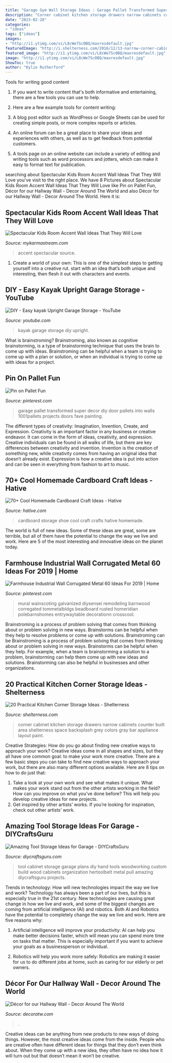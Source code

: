 ```yaml
---
title: "Garage Gym Wall Storage Ideas : Garage Pallet Transformed Super Decor Diy Door Pallets Into Walls 1001pallets Projects Doors Fave Painting"
description: "Corner cabinet kitchen storage drawers narrow cabinets counter built area shelterness space backsplash grey colors gray bar appliance layout paint"
date: "2023-02-28"
categories:
- "ideas"
tags: ["ideas"]
images:
- "http://i1.ytimg.com/vi/L8cWe7Sc0BQ/maxresdefault.jpg"
featuredImage: "http://i.shelterness.com/2016/12/13-narrow-corner-cabinet-with-drawers.jpg"
featured_image: "http://i1.ytimg.com/vi/L8cWe7Sc0BQ/maxresdefault.jpg"
image: "http://i1.ytimg.com/vi/L8cWe7Sc0BQ/maxresdefault.jpg"
ShowToc: true
author: "Kylie Rutherford"
---
```



Tools for writing good content
1. If you want to write content that's both informative and entertaining, there are a few tools you can use to help.
2. Here are a few example tools for content writing:

3. A blog post editor such as WordPress or Google Sheets can be used for creating simple posts, or more complex reports or articles.

4. An online forum can be a great place to share your ideas and experiences with others, as well as to get feedback from potential customers.

5. A tools page on an online website can include a variety of editing and writing tools such as word processors and jotters, which can make it easy to format text for publication.

	

		
searching about Spectacular Kids Room Accent Wall Ideas That They Will Love you've visit to the right place. We have 8 Pictures about Spectacular Kids Room Accent Wall Ideas That They Will Love like Pin on Pallet Fun, Décor for our Hallway Wall - Decor Around The World and also Décor for our Hallway Wall - Decor Around The World. Here it is:
		
    
## Spectacular Kids Room Accent Wall Ideas That They Will Love

<img loading=lazy src="https://mykarmastream.com/wp-content/uploads/2018/02/kids-room-accent-wall-8-.jpg" onerror="this.onerror=null;this.src='https://tse4.mm.bing.net/th?id=OIP.ztJxDhrVxibKj1ic241fkwHaKR&amp;pid=15.1';" alt="Spectacular Kids Room Accent Wall Ideas That They Will Love">

_Source: mykarmastream.com_

>accent spectacular source. 

	

1. Create a world of your own: This is one of the simplest steps to getting yourself into a creative rut. start with an idea that’s both unique and interesting, then flesh it out with characters and events.

    
## DIY - Easy Kayak Upright Garage Storage - YouTube

<img loading=lazy src="http://i1.ytimg.com/vi/L8cWe7Sc0BQ/maxresdefault.jpg" onerror="this.onerror=null;this.src='https://tse3.mm.bing.net/th?id=OIP.AlxNS2c15KdiURPAjoVqHAHaEK&amp;pid=15.1';" alt="DIY - Easy kayak Upright Garage Storage - YouTube">

_Source: youtube.com_

>kayak garage storage diy upright. 

	

What is brainstroming?
Brainstroming, also known as cognitive brainstorming, is a type of brainstorming technique that uses the brain to come up with ideas. Brainstroming can be helpful when a team is trying to come up with a plan or solution, or when an individual is trying to come up with ideas for a project.

    
## Pin On Pallet Fun

<img loading=lazy src="https://i.pinimg.com/736x/ef/02/a9/ef02a94af57cb1555ae7e9f1471931c3--pallet-door-pallet-wall-decor.jpg" onerror="this.onerror=null;this.src='https://tse3.mm.bing.net/th?id=OIP.nCXsZsmyzi8CI1SLLeRdZQHaJ4&amp;pid=15.1';" alt="Pin on Pallet Fun">

_Source: pinterest.com_

>garage pallet transformed super decor diy door pallets into walls 1001pallets projects doors fave painting. 

	

The different types of creativity: Imagination, Invention, Create, and Expression.
Creativity is an important factor in any business or creative endeavor. It can come in the form of ideas, creativity, and expression. Creative individuals can be found in all walks of life, but there are key differences between creativity and invention. Invention is the creation of something new, while creativity comes from having an original idea that doesn’t already exist. Expression is how a creative idea is put into action and can be seen in everything from fashion to art to music.

    
## 70+ Cool Homemade Cardboard Craft Ideas - Hative

<img loading=lazy src="https://hative.com/wp-content/uploads/2014/04/cardboard-crafts/13-cardboard-shoe-storage.jpg" onerror="this.onerror=null;this.src='https://tse3.mm.bing.net/th?id=OIP.9Pa96wJwxVCW1WZjrLNPSAHaI0&amp;pid=15.1';" alt="70+ Cool Homemade Cardboard Craft Ideas - Hative">

_Source: hative.com_

>cardboard storage shoe cool craft crafts hative homemade. 

	

The world is full of new ideas. Some of these ideas are great, some are terrible, but all of them have the potential to change the way we live and work. Here are 5 of the most interesting and innovative ideas on the planet today.

    
## Farmhouse Industrial Wall Corrugated Metal 60 Ideas For 2019 | Home

<img loading=lazy src="https://i.pinimg.com/736x/5e/cf/80/5ecf80c15bef94333a53b054216ff1cb.jpg" onerror="this.onerror=null;this.src='https://tse1.mm.bing.net/th?id=OIP.RFfOhzS_qNDr8aMkYFej7AAAAA&amp;pid=15.1';" alt="Farmhouse Industrial Wall Corrugated Metal 60 Ideas For 2019 | Home">

_Source: pinterest.com_

>mural wainscoting galvanized diysensei remodeling barnwood corregated tommetalbldgs beadboard rusted homeridian polebarnshomes entrywaytable decorationn crosscool. 

	

Brainstroming is a process of problem solving that comes from thinking about or problem solving in new ways. Brainstorms can be helpful when they help to resolve problems or come up with solutions. Brainstroming can be
Brainstroming is a process of problem solving that comes from thinking about or problem solving in new ways. Brainstorms can be helpful when they help. For example, when a team is brainstorming a solution to a problem, brainstorming can help them come up with new ideas and solutions. Brainstorming can also be helpful in businesses and other organizations.

    
## 20 Practical Kitchen Corner Storage Ideas - Shelterness

<img loading=lazy src="http://i.shelterness.com/2016/12/13-narrow-corner-cabinet-with-drawers.jpg" onerror="this.onerror=null;this.src='https://tse1.mm.bing.net/th?id=OIP.kK8Pvj0hluOw2xZfAJVl_gHaLG&amp;pid=15.1';" alt="20 Practical Kitchen Corner Storage Ideas - Shelterness">

_Source: shelterness.com_

>corner cabinet kitchen storage drawers narrow cabinets counter built area shelterness space backsplash grey colors gray bar appliance layout paint. 

	

Creative Strategies: How do you go about finding new creative ways to approach your work?
Creative ideas come in all shapes and sizes, but they all have one common goal: to make your work more creative. There are a few basic steps you can take to find new creative ways to approach your work, but there are also many different options available. Here are 8 tips on how to do just that: 
1. Take a look at your own work and see what makes it unique. What makes your work stand out from the other artists working in the field? How can you improve on what you’ve done before? This will help you develop creative ideas for new projects. 
2. Get inspired by other artists’ works. If you’re looking for inspiration, check out other artists’ work.

    
## Amazing Tool Storage Ideas For Garage - DIYCraftsGuru

<img loading=lazy src="https://www.diycraftsguru.com/wp-content/uploads/2019/05/Brilliant-Tool-Storage-Ideas-for-Garage-6.jpg" onerror="this.onerror=null;this.src='https://tse4.mm.bing.net/th?id=OIP.VEhUkaWf3jORK-HcmrfdlwHaLL&amp;pid=15.1';" alt="Amazing Tool Storage Ideas for Garage - DIYCraftsGuru">

_Source: diycraftsguru.com_

>tool cabinet storage garage plans diy hand tools woodworking custom build wood cabinets organization hertoolbelt metal pull amazing diycraftsguru projects. 

	

Trends in technology: How will new technologies impact the way we live and work?
Technology has always been a part of our lives, but this is especially true in the 21st century. New technologies are causing great change in how we live and work, and some of the biggest changes are coming from artificial intelligence (AI) and robotics.
Both AI and Robotics have the potential to completely change the way we live and work. Here are five reasons why:

1. Artificial intelligence will improve your productivity: AI can help you make better decisions faster, which will mean you can spend more time on tasks that matter. This is especially important if you want to achieve your goals as a businessperson or individual.

2. Robotics will help you work more safely: Robotics are making it easier for us to do different jobs at home, such as caring for our elderly or pet owners.

    
## Décor For Our Hallway Wall - Decor Around The World

<img loading=lazy src="https://decoratw.com/wp-content/uploads/2016/05/narrow-hallway-decorating-ideas-with-green-walls-and-framed-wall-arts.jpg" onerror="this.onerror=null;this.src='https://tse3.mm.bing.net/th?id=OIP.oOR6J-kupaBpFcUPEoJQaQHaKZ&amp;pid=15.1';" alt="Décor for our Hallway Wall - Decor Around The World">

_Source: decoratw.com_

>. 

	

Creative ideas can be anything from new products to new ways of doing things. However, the most creative ideas come from the inside. People who are creative often have different ideas for things that they don’t even think about. When they come up with a new idea, they often have no idea how it will turn out but that doesn’t mean it won’t be creative.

